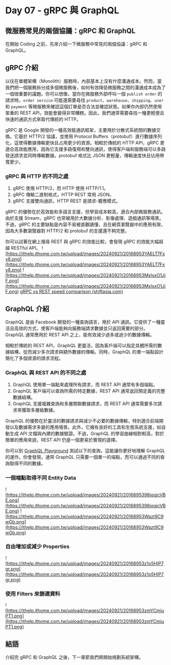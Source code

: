 # Day 07 - gRPC 與 GraphQL

## 微服務常見的兩個協議：gRPC 和 GraphQL

在開始 Coding 之前，先來介紹一下微服務中常見的兩個協議：gRPC 和 GraphQL。

## gRPC 介紹

以往在單體架構（Monolith）服務時，內部基本上沒有什麼溝通成本。然而，當我們把一個服務拆分成多個微服務後，如何有效降低微服務之間的溝通成本成為了一個很重要的議題。你可以想像，當你在微服務外部呼叫一個 `publish order` 的請求時，`order service` 可能還需要尋找 `product`、`warehouse`、`shipping`、`user` 和 `payment` 等微服務來確認這個訂單是否合法並確認狀態。如果你內部仍然使用笨重的 REST API，效能會變得非常糟糕。因此，我們通常需要尋找一種更輕便且快速的通訊方式來取代傳統的 HTTP。

gRPC 是 Google 開發的一種高效能通訊框架，主要用於分散式系統間的數據交換。它基於 HTTP/2 協議，並使用 Protocol Buffers（protobuf）進行數據序列化，這使得數據傳輸更快且占用更少的資源。相較於傳統的 HTTP API，gRPC 更適合高效能應用，因為它支援多路復用和雙向通訊，使得客戶端和服務端可以多路發送請求並同時傳輸數據。protobuf 格式比 JSON 更輕量，傳輸速度快且佔用帶寬更少。

### gRPC 與 HTTP 的不同之處

1. gRPC 使用 HTTP/2，而 HTTP 使用 HTTP/1.1。
2. gRPC 傳輸二進制格式，HTTP REST 常用 JSON。
3. gRPC 支援雙向通訊，HTTP REST 是請求-響應模式。

gRPC 的優勢在於高效能和多語言支援，但學習成本較高，適合內部微服務通訊。由於支援 Stream，gRPC 也常被用於大數據分析、影像處理、遊戲通訊等場景。不過，gRPC 的主要缺點是內容不易被直觀讀懂，且在網頁瀏覽器中的應用有限，因為大多數瀏覽器對 HTTP/2 和 protobuf 的支援還不夠完整。

你可以試著在網上搜尋 REST 與 gRPC 的效能比較，會發現 gRPC 的效能大幅超越 RESTful API。
![https://ithelp.ithome.com.tw/upload/images/20240921/20168953YAELT7Fxy8.png](https://ithelp.ithome.com.tw/upload/images/20240921/20168953YAELT7Fxy8.png)
![https://ithelp.ithome.com.tw/upload/images/20240921/20168953MxIsxO1JiF.png](https://ithelp.ithome.com.tw/upload/images/20240921/20168953MxIsxO1JiF.png)
[gRPC vs REST speed comparison (shiftasia.com)](https://blog.shiftasia.com/grpc-vs-rest-speed-comparation/)

## GraphQL 介紹

GraphQL 是由 Facebook 開發的一種查詢語言，用於 API 通訊。它提供了一種靈活且高效的方式，使客戶端能夠向服務端請求數據並只返回需要的部分。GraphQL 通常應用於 REST API 之上，能有效減少過多或過少的數據傳輸。

相較於傳統的 REST API，GraphQL 更靈活，因為客戶端可以指定具體所需的數據結構，從而減少多次請求與額外數據的傳輸。同時，GraphQL 的單一端點設計簡化了多個資源的請求流程。

### GraphQL 與 REST API 的不同之處

1. GraphQL 使用單一端點來處理所有請求，而 REST API 通常有多個端點。
2. GraphQL 客戶端可以查詢所需的特定數據，REST API 通常返回預定義的完整數據結構。
3. GraphQL 支援複雜查詢和多層關聯數據請求，而 REST API 通常需要多次請求來獲取多層級數據。

GraphQL 的優勢在於靈活的數據請求與減少不必要的數據傳輸，特別適合前端開發以及數據需求多變的應用場景。此外，它擁有良好的工具和生態系統支援，如自動生成 API 文檔與內建的數據驗證。不過，GraphQL 的學習曲線相對較高，對於簡單的應用來說，REST API 仍是一個更易於實現的選擇。

你可以到 [GraphQL Playground](https://graphql.github.io/swapi-graphql/) 測試以下的查詢，這能讓你更好地理解 GraphQL 的運作。你會發現，通常 GraphQL 只需要一個單一的端點，而可以通過不同的查詢取得不同的數據。

### 一個端點取得不同 Entity Data

![https://ithelp.ithome.com.tw/upload/images/20240921/2016895398iqqjcVBE.png](https://ithelp.ithome.com.tw/upload/images/20240921/2016895398iqqjcVBE.png)
![https://ithelp.ithome.com.tw/upload/images/20240921/20168953Wazt9C9wGb.png](https://ithelp.ithome.com.tw/upload/images/20240921/20168953Wazt9C9wGb.png)

### 自由增加或減少 Properties

![https://ithelp.ithome.com.tw/upload/images/20240921/20168953z1o5HIP7gr.png](https://ithelp.ithome.com.tw/upload/images/20240921/20168953z1o5HIP7gr.png)

### 使用 Filters 來篩選資料

![https://ithelp.ithome.com.tw/upload/images/20240921/20168953zmYCmiuPT1.png](https://ithelp.ithome.com.tw/upload/images/20240921/20168953zmYCmiuPT1.png)

## 結語

介紹完 gRPC 和 GraphQL 之後，下一章節我們將開始規劃系統架構。
